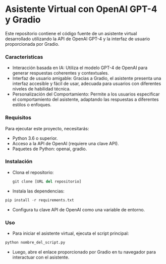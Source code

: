 # Asistente Virtual con OpenAI GPT-4 y Gradio

Este repositorio contiene el código fuente de un asistente virtual desarrollado utilizando la API de OpenAI GPT-4 y la interfaz de usuario proporcionada por Gradio.

### Características
- Interacción basada en IA: Utiliza el modelo GPT-4 de OpenAI para generar respuestas coherentes y contextuales.
- Interfaz de usuario amigable: Gracias a Gradio, el asistente presenta una interfaz accesible y fácil de usar, adecuada para usuarios con diferentes niveles de habilidad técnica.
- Personalización del Comportamiento: Permite a los usuarios especificar el comportamiento del asistente, adaptando las respuestas a diferentes estilos o enfoques.

### Requisitos
Para ejecutar este proyecto, necesitarás:

- Python 3.6 o superior.
- Acceso a la API de OpenAI (requiere una clave API).
- Paquetes de Python: openai, gradio.

### Instalación

- Clona el repositorio:
  ```python
  git clone [URL del repositorio]
  ```

- Instala las dependencias:
```python
pip install -r requirements.txt
```

- Configura tu clave API de OpenAI como una variable de entorno.

### Uso

- Para iniciar el asistente virtual, ejecuta el script principal:
```python
python nombre_del_script.py
```

- Luego, abre el enlace proporcionado por Gradio en tu navegador para interactuar con el asistente.

